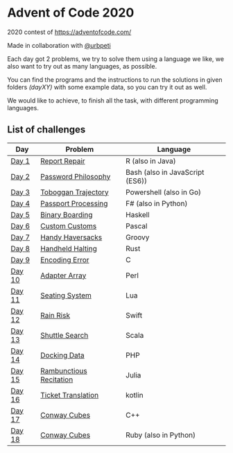 # Advent of Code 2020
2020 contest of https://adventofcode.com/

Made in collaboration with [@urbpeti](https://github.com/urbpeti)

Each day got 2 problems, we try to solve them using a language we like, we also want to try out as many languages, as possible.

You can find the programs and the instructions to run the solutions in given folders _(dayXY)_ with some example data, so you can try it out as well.

We would like to achieve, to finish all the task, with different programming languages.

## List of challenges

| Day  | Problem   | Language   |
|-------------- | -------------- | -------------- |
| [Day 1](https://github.com/akbence/adventofcode2020/tree/master/day01)    | [Report Repair](https://github.com/akbence/adventofcode2020/blob/master/day01/task.md)     | R (also in Java)     |
| [Day 2](https://github.com/akbence/adventofcode2020/tree/master/day02)    | [Password Philosophy](https://github.com/akbence/adventofcode2020/blob/master/day02/task.md)     | Bash (also in JavaScript (ES6))     |
| [Day 3](https://github.com/akbence/adventofcode2020/tree/master/day03)    | [Toboggan Trajectory](https://github.com/akbence/adventofcode2020/blob/master/day03/task.md)     | Powershell (also in Go)     |
| [Day 4](https://github.com/akbence/adventofcode2020/tree/master/day04)    | [Passport Processing](https://github.com/akbence/adventofcode2020/blob/master/day04/task.md)     | F# (also in Python)     |
| [Day 5](https://github.com/akbence/adventofcode2020/tree/master/day05)    | [Binary Boarding](https://github.com/akbence/adventofcode2020/blob/master/day05/task.md)     |  Haskell    |
| [Day 6](https://github.com/akbence/adventofcode2020/tree/master/day06)    | [Custom Customs](https://github.com/akbence/adventofcode2020/blob/master/day06/task.md)     |  Pascal    |
| [Day 7](https://github.com/akbence/adventofcode2020/tree/master/day07)    | [Handy Haversacks](https://github.com/akbence/adventofcode2020/blob/master/day07/task.md)     |  Groovy    |
| [Day 8](https://github.com/akbence/adventofcode2020/tree/master/day08)    | [Handheld Halting](https://github.com/akbence/adventofcode2020/blob/master/day08/task.md)     |  Rust    |
| [Day 9](https://github.com/akbence/adventofcode2020/tree/master/day09)    | [Encoding Error](https://github.com/akbence/adventofcode2020/blob/master/day09/task.md)     |  C    |
| [Day 10](https://github.com/akbence/adventofcode2020/tree/master/day10)    | [Adapter Array](https://github.com/akbence/adventofcode2020/blob/master/day10/task.md)     |  Perl    |
| [Day 11](https://github.com/akbence/adventofcode2020/tree/master/day11)    | [Seating System](https://github.com/akbence/adventofcode2020/blob/master/day11/task.md)     |  Lua   |
| [Day 12](https://github.com/akbence/adventofcode2020/tree/master/day12)    | [Rain Risk](https://github.com/akbence/adventofcode2020/blob/master/day12/task.md)     |  Swift   |
| [Day 13](https://github.com/akbence/adventofcode2020/tree/master/day13)    | [Shuttle Search](https://github.com/akbence/adventofcode2020/blob/master/day13/task.md)     |  Scala   |
| [Day 14](https://github.com/akbence/adventofcode2020/tree/master/day14)    | [Docking Data](https://github.com/akbence/adventofcode2020/blob/master/day14/task.md)     |  PHP   |
| [Day 15](https://github.com/akbence/adventofcode2020/tree/master/day15)    | [Rambunctious Recitation](https://github.com/akbence/adventofcode2020/blob/master/day15/task.md)     |  Julia   |
| [Day 16](https://github.com/akbence/adventofcode2020/tree/master/day16)    | [Ticket Translation](https://github.com/akbence/adventofcode2020/blob/master/day16/task.md)     |  kotlin   |
| [Day 17](https://github.com/akbence/adventofcode2020/tree/master/day17)    | [Conway Cubes](https://github.com/akbence/adventofcode2020/blob/master/day17/task.md)     |  C++   |
| [Day 18](https://github.com/akbence/adventofcode2020/tree/master/day18)    | [Conway Cubes](https://github.com/akbence/adventofcode2020/blob/master/day18/task.md)     |  Ruby (also in Python)   |